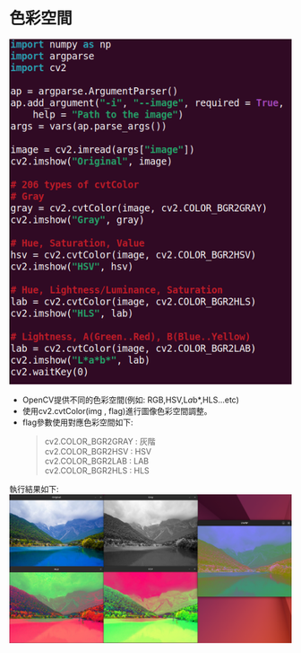 # 色彩空間
![Image](https://github.com/EnasVen/OpenCV-4.6.0-/blob/main/cv28.png)
- OpenCV提供不同的色彩空間(例如: RGB,HSV,L*a*b*,HLS...etc)  
- 使用cv2.cvtColor(img , flag)進行圖像色彩空間調整。  
- flag參數使用對應色彩空間如下:
  > cv2.COLOR_BGR2GRAY : 灰階  
  > cv2.COLOR_BGR2HSV : HSV  
  > cv2.COLOR_BGR2LAB : LAB  
  > cv2.COLOR_BGR2HLS : HLS  

執行結果如下:  
![Image](https://github.com/EnasVen/OpenCV-4.6.0-/blob/main/cv29.png)
